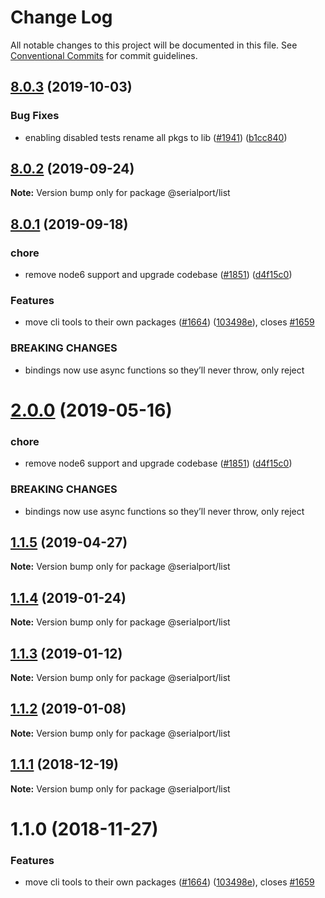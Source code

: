 # Change Log

All notable changes to this project will be documented in this file.
See [Conventional Commits](https://conventionalcommits.org) for commit guidelines.

## [8.0.3](https://github.com/serialport/node-serialport/compare/v8.0.2...v8.0.3) (2019-10-03)


### Bug Fixes

* enabling disabled tests rename all pkgs to lib ([#1941](https://github.com/serialport/node-serialport/issues/1941)) ([b1cc840](https://github.com/serialport/node-serialport/commit/b1cc840))





## [8.0.2](https://github.com/serialport/node-serialport/compare/v8.0.1...v8.0.2) (2019-09-24)

**Note:** Version bump only for package @serialport/list





## [8.0.1](https://github.com/serialport/node-serialport/compare/v6.2.2...v8.0.1) (2019-09-18)


### chore

* remove node6 support and upgrade codebase ([#1851](https://github.com/serialport/node-serialport/issues/1851)) ([d4f15c0](https://github.com/serialport/node-serialport/commit/d4f15c0))


### Features

* move cli tools to their own packages ([#1664](https://github.com/serialport/node-serialport/issues/1664)) ([103498e](https://github.com/serialport/node-serialport/commit/103498e)), closes [#1659](https://github.com/serialport/node-serialport/issues/1659)


### BREAKING CHANGES

* bindings now use async functions so they’ll never throw, only reject





# [2.0.0](https://github.com/serialport/node-serialport/compare/@serialport/list@1.1.5...@serialport/list@2.0.0) (2019-05-16)


### chore

* remove node6 support and upgrade codebase ([#1851](https://github.com/serialport/node-serialport/issues/1851)) ([d4f15c0](https://github.com/serialport/node-serialport/commit/d4f15c0))


### BREAKING CHANGES

* bindings now use async functions so they’ll never throw, only reject





## [1.1.5](https://github.com/serialport/node-serialport/compare/@serialport/list@1.1.4...@serialport/list@1.1.5) (2019-04-27)

**Note:** Version bump only for package @serialport/list





## [1.1.4](https://github.com/serialport/node-serialport/compare/@serialport/list@1.1.3...@serialport/list@1.1.4) (2019-01-24)

**Note:** Version bump only for package @serialport/list





## [1.1.3](https://github.com/serialport/node-serialport/compare/@serialport/list@1.1.2...@serialport/list@1.1.3) (2019-01-12)

**Note:** Version bump only for package @serialport/list





## [1.1.2](https://github.com/serialport/node-serialport/compare/@serialport/list@1.1.1...@serialport/list@1.1.2) (2019-01-08)

**Note:** Version bump only for package @serialport/list





## [1.1.1](https://github.com/serialport/node-serialport/compare/@serialport/list@1.1.0...@serialport/list@1.1.1) (2018-12-19)

**Note:** Version bump only for package @serialport/list





# 1.1.0 (2018-11-27)


### Features

* move cli tools to their own packages ([#1664](https://github.com/serialport/node-serialport/issues/1664)) ([103498e](https://github.com/serialport/node-serialport/commit/103498e)), closes [#1659](https://github.com/serialport/node-serialport/issues/1659)

